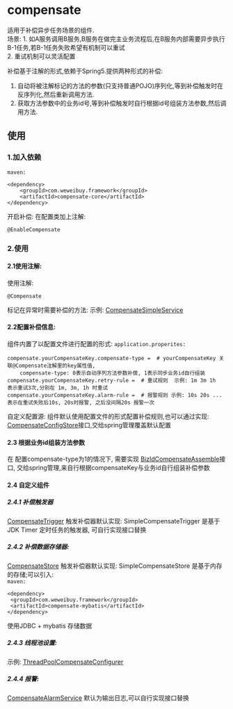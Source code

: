 # compensate
  适用于补偿异步任务场景的组件.  
   场景: 
    1. 如A服务调用B服务,B服务在做完主业务流程后,在B服务内部需要异步执行B-1任务,若B-1任务失败希望有机制可以重试  
    2. 重试机制可以灵活配置 

  补偿基于注解的形式,依赖于Spring5.提供两种形式的补偿:   
   1. 自动将被注解标记的方法的参数(只支持普通POJO)序列化,等到补偿触发时在反序列化,然后重新调用方法.   
   2. 获取方法参数中的业务id号,等到补偿触发时自行根据id号组装方法参数,然后调用方法.  
  
  
## 使用 

### 1.加入依赖
`maven:`
```
<dependency>
    <groupId>com.weweibuy.framework</groupId>
    <artifactId>compensate-core</artifactId>
</dependency>
```
  开启补偿: 在配置类加上注解: 
  ```
  @EnableCompensate
  ```
### 2.使用
####  2.1使用注解: 
  使用注解:
```
@Compensate
```
  标记在异常时需要补偿的方法:
  示例:   [CompensateSimpleService](../samples/src/main/java/com/weweibuy/framework/samples/compensate/service/CompensateSimpleService.java) 

####  2.2配置补偿信息:
  组件内置了以配置文件进行配置的形式: 
`application.properites:`
```
compensate.yourCompensateKey.compensate-type =  # yourCompensateKey 关联@Compensate注解里的key属性值, 
    compensate-type: 0表示自动序列方法参数补偿, 1表示同步业务id自行组装
compensate.yourCompensateKey.retry-rule =  # 重试规则  示例: 1m 3m 1h  表示重试3次,分别在 1m, 3m, 1h 时重试
compensate.yourCompensateKey.alarm-rule =  # 报警规则 示例: 10s 20s ...  表示在重试失败后10s, 20s时报警, 之后没间隔20s 报警一次
```
  自定义配置源:
    组件默认使用配置文件的形式配置补偿规则,也可以通过实现:  [CompensateConfigStore](interface/src/main/java/com/weweibuy/framework/compensate/interfaces/CompensateConfigStore.java)接口,交给spring管理覆盖默认配置
  
####  2.3 根据业务id组装方法参数
  在 配置compensate-type为1的情况下, 需要实现 [BizIdCompensateAssemble](interface/src/main/java/com/weweibuy/framework/compensate/interfaces/BizIdCompensateAssemble.java)接口,
  交给spring管理,来自行根据compensateKey与业务id自行组装补偿参数
  
####  2.4 自定义组件
##### 2.4.1 补偿触发器
   [CompensateTrigger](interface/src/main/java/com/weweibuy/framework/compensate/interfaces/CompensateTrigger.java)
   触发补偿器默认实现: SimpleCompensateTrigger 是基于JDK Timer 定时任务的触发器, 可自行实现接口替换
 
##### 2.4.2 补偿数据存储器:                                  
   [CompensateStore](interface/src/main/java/com/weweibuy/framework/compensate/interfaces/CompensateStore.java)
   触发补偿器默认实现:  SimpleCompensateStore 是基于内存的存储;可以引入:  
`maven:`
```
<dependency>
 <groupId>com.weweibuy.framework</groupId>
 <artifactId>compensate-mybatis</artifactId>
</dependency>
```      
  使用JDBC + mybatis 存储数据

##### 2.4.3 线程池设置: 
  示例: [ThreadPoolCompensateConfigurer](../samples/src/main/java/com/weweibuy/framework/samples/compensate/service/ThreadPoolCompensateConfigurer.java)

##### 2.4.4 报警: 
   [CompensateAlarmService](interface/src/main/java/com/weweibuy/framework/compensate/interfaces/CompensateAlarmService.java)
   默认为输出日志,可以自行实现接口替换